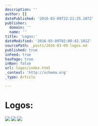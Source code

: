 ```yaml
---
description: ''
author: []
datePublished: '2016-03-09T22:21:25.107Z'
publisher:
  domain: ''
  name: ''
title: 'Logos:'
dateModified: '2016-03-09T02:00:42.101Z'
sourcePath: _posts/2016-03-09-logos.md
published: true
inFeed: true
hasPage: true
inNav: false
url: logos/index.html
_context: 'http://schema.org'
_type: Article

---
```

# Logos:
![](https://the-grid-user-content.s3-us-west-2.amazonaws.com/f615ddc3-69e6-4832-aef7-d04b120caa08.png)
![](https://the-grid-user-content.s3-us-west-2.amazonaws.com/972c74e7-9726-4cb9-b222-1ac728a622a7.png)
![](https://the-grid-user-content.s3-us-west-2.amazonaws.com/58d29c00-29b3-42f3-9ad5-e1d29806e0a5.png)